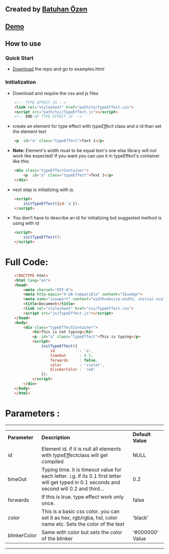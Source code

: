 ## Created by [Batuhan Özen](https://batuhanozen.com)
## [Demo](demo)
## How to use
### Quick Start
- [Download](https://github.com/bb7hn/TypeEffectJS/archive/refs/heads/main.zip) the repo and go to examples.html
### Initialization
- Download and require the css and js files
```html
    <!-- TYPE EFFECT JS -->
    <link rel="stylesheet" href="path/to/TypeEffect.css">
    <script src="path/to//TypeEffect.js"></script>
    <!-- END OF TYPE EFFECT JS -->
```
- create an element for type effect with *typeEffect* class and *a* id than set the element text
```html
    <p  id="a" class="typeEffect">Text 1</p>
```
- **Note:** Element's width must to be equal text's one else library will not work like expected! If you want you can use it in typeEffect's container like this:
```html
    <div class="typeEffectContainer">
        <p  id="a" class="typeEffect">Text 1</p>
    </div>
```  
- next step is initializing with js.
```html
    <script>
        initTypeEffect({id:'a'});
    </script>
```
- You don't have to describe an id for initializing but suggested method is using with id
```html
    <script>
        initTypeEffect();
    </script>
```
# Full Code:
```html
    <!DOCTYPE html>
    <html lang="en">
    <head>
        <meta charset="UTF-8">
        <meta http-equiv="X-UA-Compatible" content="IE=edge">
        <meta name="viewport" content="width=device-width, initial-scale=1.0">
        <title>Document</title>
        <link rel="stylesheet" href="css/TypeEffect.css">
        <script src="js/TypeEffect.js"></script>
    </head>
    <body>
        <div class="typeEffectContainer">
            <h2>This is not typing</h2>
            <p  id="a" class="typeEffect">This is typing</p>
            <script>
                initTypeEffect({
                    id           : 'a',
                    timeOut      : 0.5,
                    forwards     : false,
                    color        : 'violet',
                    blinkerColor : 'red'
                });
            </script>
        </div>
    </body>
    </html>
```
# Parameters :
<hr>
<table>
    <tr>
        <td><b>Parameter</b></td>
        <td><b>Description</b></td>
        <td><b>Default Value</b></td>
    </tr>
    <tr>
        <td>id</td>
        <td>Element id. if it is null all elements with <i>typeEffect</i>class will get compiled</td>
        <td>NULL</td>
    </tr>
    <tr>
        <td>timeOut</td>
        <td>Typing time. it is timeout value for each letter. i.g. if its 0.1 first letter will get typed in 0.1 seconds and second will 0.2 and third...</td>
        <td>0.2</td>
    </tr>
    <tr>
        <td>forwards</td>
        <td>If this is true. type effect work only once.</td>
        <td>false</td>
    </tr>
    <tr>
        <td>color</td>
        <td>This is a basic css color. you can set it as hex, rgb/rgba, hsl, color name etc. Sets the color of the text</td>
        <td>'black'</td>
    </tr>
    <tr>
        <td>blinkerColor</td>
        <td>Same with color but sets the color of the blinker</td>
        <td>'#000000' Value</td>
    </tr>
</table>
<hr>